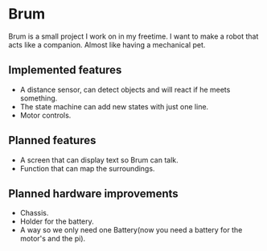 Brum
===================================
Brum is a small project I work on in my freetime. I want to make a robot that acts like a companion. Almost like having a mechanical pet.


## Implemented features

* A distance sensor, can detect objects and will react if he meets something.
* The state machine can add new states with just one line.
* Motor controls.

## Planned features

* A screen that can display text so Brum can talk.
* Function that can map the surroundings.

## Planned hardware improvements

* Chassis.
* Holder for the battery.
* A way so we only need one Battery(now you need a battery for the motor's and the pi).
